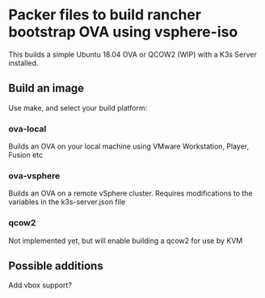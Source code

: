 # Packer files to build rancher bootstrap OVA using vsphere-iso

This builds a simple Ubuntu 18.04 OVA or QCOW2 (WIP) with a K3s Server installed.

## Build an image

Use make, and select your build platform:

### ova-local

Builds an OVA on your local machine using VMware Workstation, Player, Fusion etc

### ova-vsphere

Builds an OVA on a remote vSphere cluster.  Requires modifications to the variables in the
k3s-server.json file

### qcow2

Not implemented yet, but will enable building a qcow2 for use by KVM

## Possible additions

Add vbox support?
